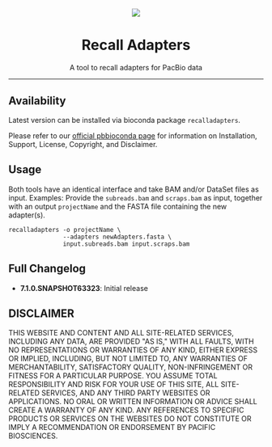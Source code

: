 <h1 align="center"><img src="http://www.pacb.com/wp-content/themes/pacific-biosciences/img/pacific-biosciences-logo-mobile.svg"/></h1>
<h1 align="center">Recall Adapters</h1>
<p align="center">A tool to recall adapters for PacBio data</p>

***

## Availability
Latest version can be installed via bioconda package `recalladapters`.

Please refer to our [official pbbioconda page](https://github.com/PacificBiosciences/pbbioconda)
for information on Installation, Support, License, Copyright, and Disclaimer.

## Usage

Both tools have an identical interface and take BAM and/or DataSet files as input.
Examples:
Provide the `subreads.bam` and `scraps.bam` as input, together with an output
`projectName` and the FASTA file containing the new adapter(s).

    recalladapters -o projectName \
                   --adapters newAdapters.fasta \
                   input.subreads.bam input.scraps.bam

## Full Changelog
 * **7.1.0.SNAPSHOT63323**: Initial release

## DISCLAIMER
THIS WEBSITE AND CONTENT AND ALL SITE-RELATED SERVICES, INCLUDING ANY DATA, ARE PROVIDED "AS IS," WITH ALL FAULTS, WITH NO REPRESENTATIONS OR WARRANTIES OF ANY KIND, EITHER EXPRESS OR IMPLIED, INCLUDING, BUT NOT LIMITED TO, ANY WARRANTIES OF MERCHANTABILITY, SATISFACTORY QUALITY, NON-INFRINGEMENT OR FITNESS FOR A PARTICULAR PURPOSE. YOU ASSUME TOTAL RESPONSIBILITY AND RISK FOR YOUR USE OF THIS SITE, ALL SITE-RELATED SERVICES, AND ANY THIRD PARTY WEBSITES OR APPLICATIONS. NO ORAL OR WRITTEN INFORMATION OR ADVICE SHALL CREATE A WARRANTY OF ANY KIND. ANY REFERENCES TO SPECIFIC PRODUCTS OR SERVICES ON THE WEBSITES DO NOT CONSTITUTE OR IMPLY A RECOMMENDATION OR ENDORSEMENT BY PACIFIC BIOSCIENCES.
